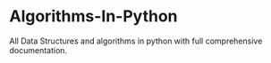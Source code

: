 # Algorithms-In-Python
All Data Structures and algorithms in python with full comprehensive documentation.
